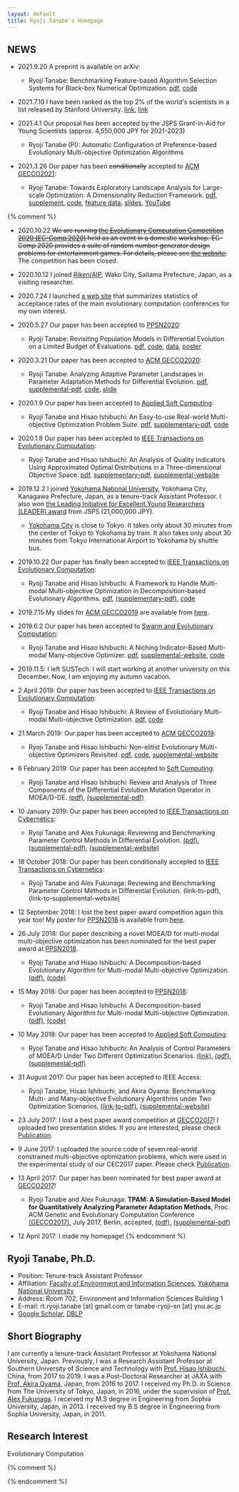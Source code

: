 ```yaml
---
layout: default
title: Ryoji Tanabe's Homepage
---
```



## NEWS

* 2021.9.20 A preprint is available on arXiv: 
    * Ryoji Tanabe: Benchmarking Feature-based Algorithm Selection Systems for Black-box Numerical Optimization. [pdf](https://arxiv.org/abs/2109.08377), [code](https://github.com/ryojitanabe/as_bbo)

* 2021.7.10 I have been ranked as the top 2% of the world's scientists in a list released by Stanford University. [link](https://journals.plos.org/plosbiology/article?id=10.1371/journal.pbio.3000918), [link](https://data.mendeley.com/datasets/btchxktzyw/2)

* 2021.4.1 Our proposal has been accepted by the JSPS Grant-in-Aid for Young Scientists (approx. 4,550,000 JPY for 2021-2023)
    * Ryoji Tanabe (PI): Automatic Configuration of Preference-based Evolutionary Multi-objective Optimization Algorithms

* 2021.3.26 Our paper has been ~~conditionally~~ accepted to [ACM GECCO2021](https://gecco-2021.sigevo.org/HomePage):
    * Ryoji Tanabe: Towards Exploratory Landscape Analysis for Large-scale Optimization: A Dimensionality Reduction Framework. [pdf](https://arxiv.org/abs/2104.10301), [supplement](pdf/gecco21-supp.pdf), [code](https://github.com/ryojitanabe/ela_drframework), [feature data](https://drive.google.com/drive/folders/1MRiiirvi-bJmaO56h3xlZrGITR4oERIP), [slides](pdf/t-gecco2021-slides.pdf), [YouTube](https://www.youtube.com/watch?v=QlVjhVAJs6Y)

{% comment %}

* 2020.10.22 ~~We are running [the Evolutionary Computation Competition 2020 (EC-Comp 2020)](https://ec-comp.jpnsec.org/competitions/eccomp2020) held as an event in a domestic workshop. EC-Comp 2020 provides a suite of random number generator design problems for entertainment games. For details, please see [the website](https://ec-comp.jpnsec.org/competitions/eccomp2020).~~ The competition has been closed.

* 2020.10.12 I joined [Riken/AIP](https://www.riken.jp/en/research/labs/aip/index.html), Wako City, Saitama Prefecture, Japan, as a visiting researcher.

* 2020.7.24 I launched [a web site](https://ryojitanabe.github.io/ecconf/) that summarizes statistics of acceptance rates of the main evolutionary computation conferences for my own interest.

* 2020.5.27 Our paper has been accepted to [PPSN2020](https://ppsn2020.liacs.leidenuniv.nl/):
    * Ryoji Tanabe: Revisiting Population Models in Differential Evolution on a Limited Budget of Evaluations. [pdf](pdf/t-ppsn2020.pdf), [code](https://github.com/ryojitanabe/de_expensiveopt), [data](https://drive.google.com/file/d/1p_DFnKPc5NWsWxG-3lFyI6sTmUBYwyZt/view?usp=sharing), [poster](pdf/t-ppsn2020-poster.pdf)

* 2020.3.21 Our paper has been accepted to [ACM GECCO2020](https://gecco-2020.sigevo.org/):
    * Ryoji Tanabe: Analyzing Adaptive Parameter Landscapes in Parameter Adaptation Methods for Differential Evolution. [pdf](pdf/t-gecco2020.pdf), [supplemental-pdf](pdf/t-gecco2020-supp.pdf), [code](https://github.com/ryojitanabe/APL), [slide](pdf/t-gecco2020-slide.pdf)

* 2020.1.9 Our paper has been accepted to [Applied Soft Computing](https://www.journals.elsevier.com/applied-soft-computing/):
    * Ryoji Tanabe and Hisao Ishibuchi: An Easy-to-use Real-world Multi-objective Optimization Problem Suite. [pdf](pdf/ti-reproblems-asoc2020.pdf), [supplementary-pdf](pdf/ti-reproblems-asoc2020-supp.pdf), [code](https://github.com/ryojitanabe/reproblems)

* 2020.1.8 Our paper has been accepted to [IEEE Transactions on Evolutionary Computation](https://ieeexplore.ieee.org/xpl/RecentIssue.jsp?punumber=4235):  
    * Ryoji Tanabe and Hisao Ishibuchi: An Analysis of Quality Indicators Using Approximated Optimal Distributions in a Three-dimensional Objective Space. [pdf](pdf/ti-optmu-tevc2020.pdf), [supplementary-pdf](pdf/ti-optmu-tevc2020-supp.pdf), [supplemental-website](https://sites.google.com/view/optmudist)

* 2019.12.2 I joined [Yokohama National University](https://www.ynu.ac.jp/english/), Yokohama City, Kanagawa Prefecture, Japan, as a tenure-track Assistant Professor. I also won [the Leading Initiative for Excellent Young Researchers (LEADER) award](https://www.jsps.go.jp/english/e-le/index.html) from JSPS (21,000,000 JPY).
    * [Yokohama City](https://en.wikipedia.org/wiki/Yokohama) is close to Tokyo. It takes only about 30 minutes from the center of Tokyo to Yokohama by train. It also takes only about 30 minutes from Tokyo International Airport to Yokohama by shuttle bus.  

* 2019.10.22 Our paper has finally been accepted to [IEEE Transactions on Evolutionary Computation](https://ieeexplore.ieee.org/xpl/RecentIssue.jsp?punumber=4235):
    * Ryoji Tanabe and Hisao Ishibuchi: A Framework to Handle Multi-modal Multi-objective Optimization in Decomposition-based Evolutionary Algorithms. [pdf](pdf/ti-ada-tevc2019.pdf), [(supplementary-pdf)](pdf/ti-ada-tevc2019-supp.pdf), [code](code/ada-1.1.zip)  

* 2019.7.15 My slides for [ACM GECCO2019](https://gecco-2019.sigevo.org/) are available from [here](pdf/ti-gecco2019-slide.pdf).


* 2019.6.2 Our paper has been accepted to [Swarm and Evolutionary Computation](https://www.journals.elsevier.com/swarm-and-evolutionary-computation):
    * Ryoji Tanabe and Hisao Ishibuchi: A Niching Indicator-Based Multi-modal Many-objective Optimizer. [pdf](pdf/ti-swevo2019.pdf), [supplemental-website](https://sites.google.com/view/nimmopt/), [code](https://drive.google.com/open?id=1Qs12RjqpNLbk0nr1gvnkiA7N-Yiq51YK)


* 2019.11.5: I left SUSTech. I will start working at another university on this December. Now, I am enjoying my autumn vacation.

* 2 April 2019: Our paper has been accepted to [IEEE Transactions on Evolutionary Computation](https://ieeexplore.ieee.org/xpl/RecentIssue.jsp?punumber=4235):
    * Ryoji Tanabe and Hisao Ishibuchi: A Review of Evolutionary Multi-modal Multi-objective Optimization. [pdf](pdf/ti-emmo-tevc2019.pdf), [code](https://drive.google.com/file/d/19tK-_CEBn08U0_TDdD3tfQ_QvOqxaZ5A/view)

* 21 March 2019: Our paper has been accepted to [ACM GECCO2019](https://gecco-2019.sigevo.org/):
    * Ryoji Tanabe and Hisao Ishibuchi: Non-elitist Evolutionary Multi-objective Optimizers Revisited. [pdf](pdf/ti-gecco2019.pdf), [code](https://drive.google.com/open?id=1utAyXaOHJwtmhQIvdHMqtmlrrdgAlRno), [supplemental-website](https://sites.google.com/view/nemorgecco2019/)

* 6 February 2019: Our paper has been accepted to [Soft Computing](https://link.springer.com/journal/500):
    * Ryoji Tanabe and Hisao Ishibuchi: Review and Analysis of Three Components of the Differential Evolution Mutation Operator in MOEA/D-DE. [(pdf)](pdf/ti-soco2019.pdf), [(supplemental-pdf)](pdf/ti-soco2019-supp.pdf)

* 10 January 2019: Our paper has been accepted to [IEEE Transactions on Cybernetics](https://ieeexplore.ieee.org/xpl/RecentIssue.jsp?punumber=6221036):
    * Ryoji Tanabe and Alex Fukunaga: Reviewing and Benchmarking Parameter Control Methods in Differential Evolution. [(pdf)](pdf/tf-tcyb2018.pdf), [(supplemental-pdf)](pdf/tf-tcyb2018-supp.pdf), [(supplemental-website)](https://sites.google.com/view/pcmde/)


* 18 October 2018: Our paper has been conditionally accepted to [IEEE Transactions on Cybernetics](https://ieeexplore.ieee.org/xpl/RecentIssue.jsp?punumber=6221036):
    * Ryoji Tanabe and Alex Fukunaga: Reviewing and Benchmarking Parameter Control Methods in Differential Evolution. (link-to-pdf), (link-to-supplemental-website)

* 12 September 2018: I lost the best paper award competition again this year too! My poster for [PPSN2018](http://ppsn2018.dei.uc.pt/) is available from [here](pdf/ti-ppsn2018-poster.pdf).

* 26 July 2018: Our paper describing a novel MOEA/D for multi-modal multi-objective optimization has been nominated for the best paper award at [PPSN2018](http://ppsn2018.dei.uc.pt/index.php/award/).
    * Ryoji Tanabe and Hisao Ishibuchi: A Decomposition-based Evolutionary Algorithm for Multi-modal Multi-objective Optimization. [(pdf)](pdf/ti-moeadad-ppsn18.pdf), [(code)](code/moeadad-1.0.tar.gz)

* 15 May 2018: Our paper has been accepted to [PPSN2018](http://ppsn2018.dei.uc.pt/):
    * Ryoji Tanabe and Hisao Ishibuchi: A Decomposition-based Evolutionary Algorithm for Multi-modal Multi-objective Optimization. [(pdf)](pdf/ti-moeadad-ppsn18.pdf), [(code)](code/moeadad-1.0.tar.gz)

* 10 May 2018: Our paper has been accepted to [Applied Soft Computing](https://www.journals.elsevier.com/applied-soft-computing/):
    * Ryoji Tanabe and Hisao Ishibuchi: An Analysis of Control Parameters of MOEA/D Under Two Different Optimization Scenarios. [(link)](https://www.sciencedirect.com/science/article/pii/S1568494618302771), [(pdf)](pdf/ti-moead-asoc18.pdf), [(supplemental-pdf)](pdf/ti-moead-asoc18-supp.pdf)



* 31 August 2017: Our paper has been accepted to IEEE Access:
    * Ryoji Tanabe, Hisao Ishibuchi, and Akira Oyama: Benchmarking Multi- and Many-objective Evolutionary Algorithms under Two Optimization Scenarios, [(link-to-pdf)](http://ieeexplore.ieee.org/document/8031325/), [(supplemental-website)](https://sites.google.com/site/benchmarkingmoeas/)


* 23 July 2017: I lost a best paper award competition at [GECCO2017](http://gecco-2017.sigevo.org/)! I uploaded two presentation slides. If you are interested, please check [Publication](publication).


* 9 June 2017: I uploaded the source code of seven real-world constrained multi-objective optimization problems, which were used in the experimental study of our CEC2017 paper. Please check [Publication](publication).

* 13 April 2017: Our paper has been nominated for best paper award at [GECCO2017](http://gecco-2017.sigevo.org/)!
    * Ryoji Tanabe and Alex Fukunaga: **TPAM: A Simulation-Based Model for Quantitatively Analyzing Parameter Adaptation Methods**, Proc. ACM Genetic and Evolutionary Computation Conference [(GECCO2017)](http://gecco-2017.sigevo.org/), July 2017, Berlin, accepted, [(pdf)](pdf/tf-gecco2017.pdf), [(supplemental-pdf)](pdf/tf-gecco2017-supp.pdf)

* 12 April 2017: I made my homepage! 
{% endcomment %}


## Ryoji Tanabe, Ph.D.

* Position: Tenure-track Assistant Professor
* Affiliation: [Faculty of Environment and Information Sciences](http://www.eis.ynu.ac.jp/english/index.html), [Yokohama National University](https://www.ynu.ac.jp/english/)
* Address: Room 702, Environment and Information Sciences Building 1
* E-mail: rt.ryoji.tanabe [at] gmail.com or tanabe-ryoji-sn [at] ynu.ac.jp
* [Google Scholar](https://scholar.google.co.jp/citations?user=xze7scoAAAAJ&hl=en), [DBLP](http://dblp.uni-trier.de/pers/hd/t/Tanabe:Ryoji)

## Short Biography

I am currently a tenure-track Assistant Professor at Yokohama National University, Japan.
Previously, I was a Research Assistant Professor at Southern University of Science and Technology with [Prof. Hisao Ishibuchi](http://www.cs.osakafu-u.ac.jp/~hisaoi/), China, from 2017 to 2019.
I was a Post-Doctoral Researcher at JAXA with [Prof. Akira Oyama](http://ladse.eng.isas.jaxa.jp/), Japan, from 2016 to 2017.
I received my Ph.D. in Science from The University of Tokyo, Japan, in 2016, under the supervision of [Prof. Alex Fukunaga](http://metahack.org/index.html).
I received my M.S degree in Engineering from Sophia University, Japan, in 2013.
I received my B.S degree in Engineering from Sophia University, Japan, in 2011.


## Research Interest

Evolutionary Computation 


{% comment %}

{% endcomment %}
